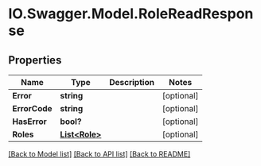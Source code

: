 # IO.Swagger.Model.RoleReadResponse
## Properties

Name | Type | Description | Notes
------------ | ------------- | ------------- | -------------
**Error** | **string** |  | [optional] 
**ErrorCode** | **string** |  | [optional] 
**HasError** | **bool?** |  | [optional] 
**Roles** | [**List&lt;Role&gt;**](Role.md) |  | [optional] 

[[Back to Model list]](../README.md#documentation-for-models) [[Back to API list]](../README.md#documentation-for-api-endpoints) [[Back to README]](../README.md)

